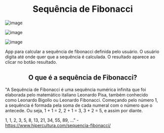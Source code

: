 <h1 align="center"> Sequência de Fibonacci </h1>

![image](blob:https://web.whatsapp.com/8fdc899e-5cfe-4809-b14f-57ea7a3b115f)

![image](https://user-images.githubusercontent.com/78871436/119389224-b194af00-bca1-11eb-8a4f-ffe0829f2d55.png)

![image](https://user-images.githubusercontent.com/78871436/119389255-bf4a3480-bca1-11eb-8714-5a424190a660.png)

 
App para calcular a sequência de fibonacci definida pelo usuário.
O usuário digita até onde quer que a sequência é calculada. O resultado aparece ao clicar no botão resultado.

<h2 align="center"> O que é a sequência de Fibonacci? </h2>

"A Sequência de Fibonacci é uma sequência numérica infinita que foi elaborada pelo matemático italiano Leonardo Pisa, também conhecido como Leonardo Bigollo ou Leonardo Fibonacci. Começando pelo número 1, a sequência é formada pela soma de cada numeral com o número que o antecede. Ou seja, 1 + 1 = 2, 2 + 1 = 3, 3 + 2 = 5, e assim por diante.

1, 1, 2, 3, 5, 8, 13, 21, 34, 55, 89, ..." - https://www.hipercultura.com/sequencia-fibonacci/

